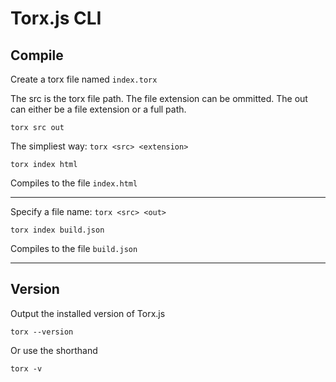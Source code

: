 # Torx.js CLI

## Compile

Create a torx file named `index.torx`

The src is the torx file path. The file extension can be ommitted.
The out can either be a file extension or a full path.
```
torx src out
```

The simpliest way: `torx <src> <extension>`

```
torx index html
```
Compiles to the file `index.html`

---

Specify a file name: `torx <src> <out>`

```
torx index build.json
```

Compiles to the file `build.json`

---

## Version

Output the installed version of Torx.js
```
torx --version
```

Or use the shorthand
```
torx -v
```
